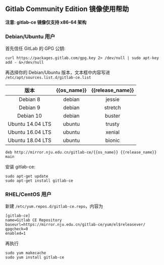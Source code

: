 
## Gitlab Community Edition 镜像使用帮助

**注意: gitlab-ce 镜像仅支持 x86-64 架构**

### Debian/Ubuntu 用户

首先信任 GitLab 的 GPG 公钥:

```
curl https://packages.gitlab.com/gpg.key 2> /dev/null | sudo apt-key add - &>/dev/null
```

再选择你的 Debian/Ubuntu 版本，文本框中内容写进 `/etc/apt/sources.list.d/gitlab-ce.list`

|  版本 | {{os_name}} | {{release_name}} | 
| :----: | :----: | :----: |
| Debian 8   | debian |  jessie         | 
| Debian 9   | debian |  stretch        | 
| Debian 10  | debian |  buster         | 
| Ubuntu 14.04 LTS | ubuntu | trusty |
| Ubuntu 16.04 LTS | ubuntu | xenial |
| Ubuntu 18.04 LTS | ubuntu | bionic |

```
deb http://mirror.nju.edu.cn/gitlab-ce/{{os_name}} {{release_name}} main
```

安装 gitlab-ce:

```
sudo apt-get update
sudo apt-get install gitlab-ce
```


### RHEL/CentOS 用户


新建 `/etc/yum.repos.d/gitlab-ce.repo`，内容为

```
[gitlab-ce]
name=Gitlab CE Repository
baseurl=https://mirror.nju.edu.cn/gitlab-ce/yum/el$releasever/
gpgcheck=0
enabled=1
```

再执行

```
sudo yum makecache
sudo yum install gitlab-ce
```
